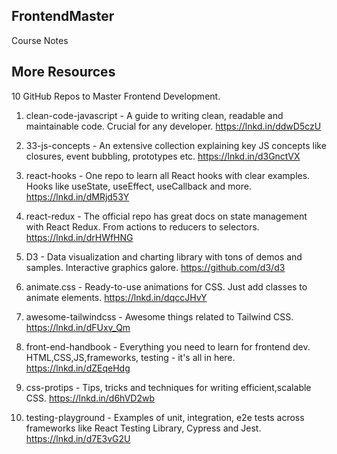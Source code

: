 ## FrontendMaster

Course Notes

## More Resources

10 GitHub Repos to Master Frontend Development.

1. clean-code-javascript - A guide to writing clean, readable and maintainable code. Crucial for any developer.
   https://lnkd.in/ddwD5czU

2. 33-js-concepts - An extensive collection explaining key JS concepts like closures, event bubbling, prototypes etc.
   https://lnkd.in/d3GnctVX

3. react-hooks - One repo to learn all React hooks with clear examples. Hooks like useState, useEffect, useCallback and
   more.
   https://lnkd.in/dMRjd53Y

4. react-redux - The official repo has great docs on state management with React Redux. From actions to reducers to selectors. https://lnkd.in/drHWfHNG

5. D3 - Data visualization and charting library with tons of demos and samples. Interactive graphics galore.
   https://github.com/d3/d3

6. animate.css - Ready-to-use animations for CSS. Just add classes to animate elements. https://lnkd.in/dqccJHvY

7. awesome-tailwindcss - Awesome things related to Tailwind CSS. https://lnkd.in/dFUxv_Qm

8. front-end-handbook - Everything you need to learn for frontend dev. HTML,CSS,JS,frameworks, testing - it's all in here.
   https://lnkd.in/dZEqeHdg

9. css-protips - Tips, tricks and techniques for writing efficient,scalable CSS. https://lnkd.in/d6hVD2wb

10. testing-playground - Examples of unit, integration, e2e tests across frameworks like React Testing Library, Cypress and Jest.
    https://lnkd.in/d7E3vG2U
